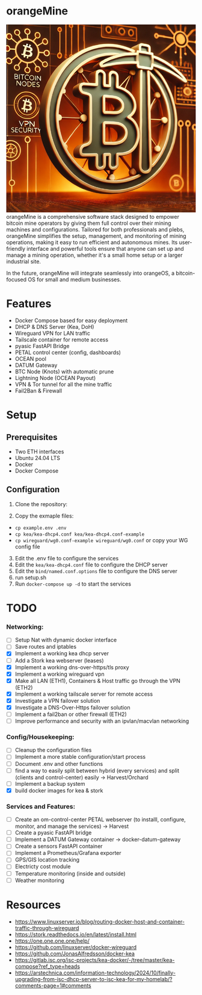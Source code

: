 # orangeMine
![orangeMine Logo](image.png?raw=true "Logo")
orangeMine is a comprehensive software stack designed to empower bitcoin mine operators by giving them full control over their mining machines and configurations. Tailored for both professionals and plebs, orangeMine simplifies the setup, management, and monitoring of mining operations, making it easy to run efficient and autonomous mines. Its user-friendly interface and powerful tools ensure that anyone can set up and manage a mining operation, whether it's a small home setup or a larger industrial site. 

In the future, orangeMine will integrate seamlessly into orangeOS, a bitcoin-focused OS for small and medium businesses.

# Features
- Docker Compose based for easy deployment
- DHCP & DNS Server (Kea, DoH)
- Wireguard VPN for LAN traffic
- Tailscale container for remote access
- pyasic FastAPI Bridge
- PETAL control center (config, dashboards)
- OCEAN pool
- DATUM Gateway
- BTC Node (Knots) with automatic prune
- Lightning Node (OCEAN Payout)
- VPN & Tor tunnel for all the mine traffic
- Fail2Ban & Firewall

# Setup

## Prerequisites

- Two ETH interfaces
- Ubuntu 24.04 LTS
- Docker
- Docker Compose

## Configuration

1. Clone the repository:

2. Copy the exmaple files:
  - `cp example.env .env`
  - `cp kea/kea-dhcp4.conf kea/kea-dhcp4.conf-example`
  - `cp wireguard/wg0.conf-example wireguard/wg0.conf` or copy your WG config file

3. Edit the .env file to configure the services
4. Edit the `kea/kea-dhcp4.conf` file to configure the DHCP server
5. Edit the `bind/named.conf.options` file to configure the DNS server
6. run setup.sh
7. Run `docker-compose up -d` to start the services


# TODO

### Networking:

- [ ] Setup Nat with dynamic docker interface
- [ ] Save routes and iptables
- [x] Implement a working kea dhcp server
- [ ] Add a Stork kea webserver (leases)
- [x] Implement a working dns-over-https/tls proxy
- [x] Implement a working wireguard vpn
- [x] Make all LAN (ETH1), Containers & Host traffic go through the VPN (ETH2)
- [x] Implement a working tailscale server for remote access
- [x] Investigate a VPN failover solution
- [x] Investigate a DNS-Over-Https failover solution
- [ ] Implement a fail2ban or other firewall (ETH2)
- [ ] Improve performance and security with an ipvlan/macvlan networking

### Config/Housekeeping:

- [ ] Cleanup the configuration files
- [ ] Implement a more stable configuration/start process
- [ ] Document .env and other functions
- [ ] find a way to easily split between hybrid (every services) and split (clients and control-center) easily -> Harvest/Orchard
- [ ] Implement a backup system
- [x] build docker images for kea & stork

### Services and Features:

- [ ] Create an om-control-center PETAL webserver (to installl, configure, monitor, and manage the services) -> Harvest
- [ ] Create a pyasic FastAPI bridge
- [ ] Implement a DATUM Gateway container -> docker-datum-gateway
- [ ] Create a sensors FastAPI container
- [ ] Implement a Prometheus/Grafana exporter
- [ ] GPS/GIS location tracking
- [ ] Electricty cost module
- [ ] Temperature monitoring (inside and outside)
- [ ] Weather monitoring

# Resources

- https://www.linuxserver.io/blog/routing-docker-host-and-container-traffic-through-wireguard
- https://stork.readthedocs.io/en/latest/install.html
- https://one.one.one.one/help/
- https://github.com/linuxserver/docker-wireguard
- https://github.com/JonasAlfredsson/docker-kea
- https://gitlab.isc.org/isc-projects/kea-docker/-/tree/master/kea-compose?ref_type=heads
- https://arstechnica.com/information-technology/2024/10/finally-upgrading-from-isc-dhcp-server-to-isc-kea-for-my-homelab/?comments-page=1#comments